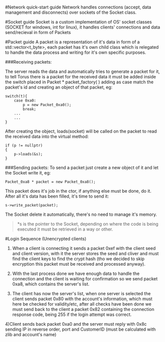 #Network quick-start guide
Network handles connections (accept, data management and disconnects) over sockets of the Socket class.

#Socket guide
Socket is a custom implementation of OS' socket classes (SOCKET for windows, int for linux), it handles clients' connections and data send/recieval in form of Packets

#Packet guide
A packet is a representation of it's data in form of a std::vector<t_byte>, each packet has it's own child class which is relegated to handle the data process and writing for it's own specific purposes.


###Receiving packets:

The server reads the data and automatically tries to generate a packet for it, to tell Torus there is a packet for the received data it must be added inside the switch placed in Packet * packet_factory( ) adding as case match the packet's id and creating an object of that packet, eg:

    switch(t){
		case 0xa0:
			p = new Packet_0xa0();
			break;
		...
		...
	}

After creating the object, loads(socket) will be called on the packet to read the received data into the virtual method:

    if (p != nullptr)
    {
        p->loads(&s);
    }

###Sending packets:
To send a packet just create a new object of it and let the Socket write it, eg:

	Packet_0xa8 * packet = new Packet_0xa8();

This packet does it's job in the ctor, if anything else must be done, do it. After all it's data has been filled, it's time to send it:

	s->write_packet(packet);

The Socket delete it automatically, there's no need to manage it's memory.

>*s is the pointer to the Socket, depending on where the code is being executed it must be retrieved in a way or other.

#Login Sequence (Unencrypted clients)
1) When a client is connecting it sends a packet 0xef with the client seed and client version, with it the server stores the seed and cliver and must find the client keys to find the crypt hash (tho we decided to skip encryption this packet must be received and processed anyway).

2) With the last process done we have enough data to handle the connection and the client is waiting for confirmation so we send packet 0xa8, which contains the server's list.

3) The client has now the server's list, when one server is selected the client sends packet 0x80 with the account's information, which must here be checked for validity/etc, after all checks have been done we must send back to the client a packet 0x82 containing the connection response code, being 255 if the login attempt was correct.

4)Client sends back packet 0xa0 and the server must reply with 0x8c sending IP in reverse order, port and CustomerID (must be calculated with zlib and account's name)


